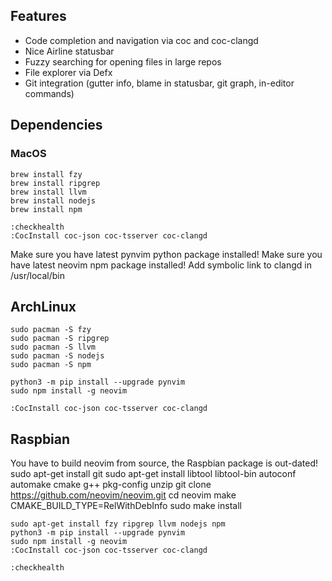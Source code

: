 ## Features

- Code completion and navigation via coc and coc-clangd
- Nice Airline statusbar
- Fuzzy searching for opening files in large repos
- File explorer via Defx
- Git integration (gutter info, blame in statusbar, git graph, in-editor commands)

## Dependencies

### MacOS
    brew install fzy
    brew install ripgrep
    brew install llvm
    brew install nodejs
    brew install npm

    :checkhealth
    :CocInstall coc-json coc-tsserver coc-clangd

Make sure you have latest pynvim python package installed!
Make sure you have latest neovim npm package installed!
Add symbolic link to clangd in /usr/local/bin

## ArchLinux
    sudo pacman -S fzy
    sudo pacman -S ripgrep
    sudo pacman -S llvm
    sudo pacman -S nodejs
    sudo pacman -S npm

    python3 -m pip install --upgrade pynvim
    sudo npm install -g neovim

    :CocInstall coc-json coc-tsserver coc-clangd

## Raspbian
You have to build neovim from source, the Raspbian package is out-dated!
    sudo apt-get install git
    sudo apt-get install libtool libtool-bin autoconf automake cmake g++ pkg-config unzip
    git clone https://github.com/neovim/neovim.git
    cd neovim
    make CMAKE_BUILD_TYPE=RelWithDebInfo
    sudo make install

    sudo apt-get install fzy ripgrep llvm nodejs npm
    python3 -m pip install --upgrade pynvim
    sudo npm install -g neovim
    :CocInstall coc-json coc-tsserver coc-clangd

    :checkhealth
